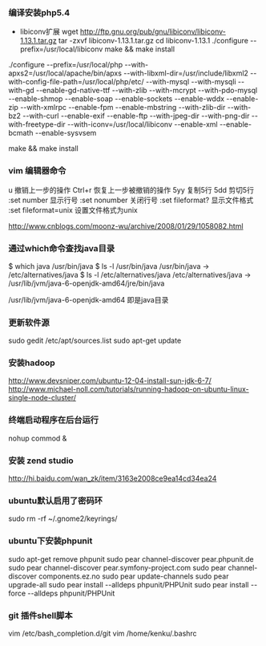 ### 编译安装php5.4

* libiconv扩展
wget http://ftp.gnu.org/pub/gnu/libiconv/libiconv-1.13.1.tar.gz
tar -zxvf libiconv-1.13.1.tar.gz
cd libiconv-1.13.1
./configure --prefix=/usr/local/libiconv
make && make install

./configure --prefix=/usr/local/php --with-apxs2=/usr/local/apache/bin/apxs --with-libxml-dir=/usr/include/libxml2 --with-config-file-path=/usr/local/php/etc/ --with-mysql --with-mysqli --with-gd --enable-gd-native-ttf --with-zlib --with-mcrypt --with-pdo-mysql --enable-shmop --enable-soap --enable-sockets --enable-wddx --enable-zip --with-xmlrpc --enable-fpm --enable-mbstring --with-zlib-dir --with-bz2 --with-curl --enable-exif --enable-ftp --with-jpeg-dir --with-png-dir --with-freetype-dir --with-iconv=/usr/local/libiconv --enable-xml --enable-bcmath --enable-sysvsem

make && make install


### vim 编辑器命令
u 撤销上一步的操作
Ctrl+r 恢复上一步被撤销的操作
5yy 复制5行
5dd 剪切5行
:set number 显示行号
:set nonumber 关闭行号
:set fileformat? 显示文件格式
:set fileformat=unix 设置文件格式为unix

http://www.cnblogs.com/moonz-wu/archive/2008/01/29/1058082.html


### 通过which命令查找java目录
$ which java
/usr/bin/java
$ ls -l /usr/bin/java
/usr/bin/java -> /etc/alternatives/java
$ ls -l /etc/alternatives/java
/etc/alternatives/java -> /usr/lib/jvm/java-6-openjdk-amd64/jre/bin/java

/usr/lib/jvm/java-6-openjdk-amd64 即是java目录


### 更新软件源
sudo gedit /etc/apt/sources.list
sudo apt-get update


### 安装hadoop
http://www.devsniper.com/ubuntu-12-04-install-sun-jdk-6-7/
http://www.michael-noll.com/tutorials/running-hadoop-on-ubuntu-linux-single-node-cluster/


### 终端启动程序在后台运行
nohup commod &


### 安装 zend studio
http://hi.baidu.com/wan_zk/item/3163e2008ce9ea14cd34ea24


### ubuntu默认启用了密码环
sudo rm -rf ~/.gnome2/keyrings/


### ubuntu下安装phpunit
sudo apt-get remove phpunit 
sudo pear channel-discover pear.phpunit.de 
sudo pear channel-discover pear.symfony-project.com 
sudo pear channel-discover components.ez.no 
sudo pear update-channels 
sudo pear upgrade-all 
sudo pear install --alldeps phpunit/PHPUnit 
sudo pear install --force --alldeps phpunit/PHPUnit


### git 插件shell脚本
vim /etc/bash_completion.d/git
vim /home/kenku/.bashrc
